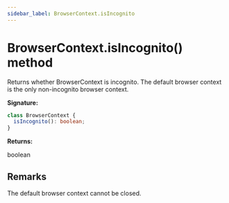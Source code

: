 ```yaml
---
sidebar_label: BrowserContext.isIncognito
---
```


# BrowserContext.isIncognito() method

Returns whether BrowserContext is incognito. The default browser context is the
only non-incognito browser context.

**Signature:**

```typescript
class BrowserContext {
  isIncognito(): boolean;
}
```

**Returns:**

boolean

## Remarks

The default browser context cannot be closed.
